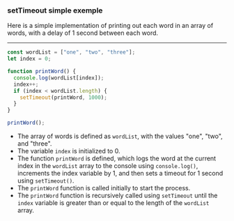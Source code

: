 ### setTimeout simple exemple

Here is a simple implementation of printing out each word in an array of words, with a delay of 1 second between each word.
___
```javascript
const wordList = ["one", "two", "three"];
let index = 0;

function printWord() {
  console.log(wordList[index]);
  index++;
  if (index < wordList.length) {
    setTimeout(printWord, 1000);
  }
}

printWord();
```
* The array of words is defined as `wordList`, with the values "one", "two", and "three".
* The variable `index` is initialized to 0.
* The function `printWord` is defined, which logs the word at the current index in the `wordList` array to the console using `console.log()`, increments the index variable by 1, and then sets a timeout for 1 second using `setTimeout()`.
* The `printWord` function is called initially to start the process.
* The `printWord` function is recursively called using `setTimeout` until the `index` variable is greater than or equal to the length of the `wordList` array.

